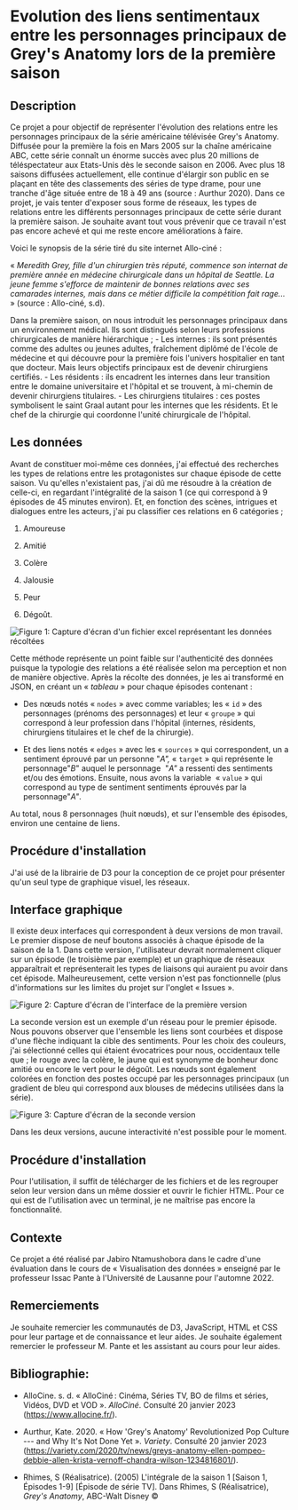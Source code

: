 # Evolution des liens sentimentaux entre les personnages principaux de Grey's Anatomy lors de la première saison

## Description

Ce projet a pour objectif de représenter l'évolution des relations entre les personnages principaux de la série américaine télévisée Grey's Anatomy. Diffusée pour la première la fois en Mars 2005 sur la chaîne américaine ABC, cette série connaît un énorme succès avec plus 20 millions de téléspectateur aux Etats-Unis dès le seconde saison en 2006. Avec plus 18 saisons diffusées actuellement, elle continue d'élargir son public en se plaçant en tête des classements des séries de type drame, pour une tranche d'âge située entre de 18 à 49 ans (source : Aurthur 2020). Dans ce projet, je vais tenter d'exposer sous forme de réseaux, les types de relations entre les différents personnages principaux de cette série durant la première saison. Je souhaite avant tout vous prévenir que ce travail n'est pas encore achevé et qui me reste encore améliorations à faire.

Voici le synopsis de la série tiré du site internet Allo-ciné :

« *Meredith Grey, fille d'un chirurgien très réputé, commence son internat de première année en médecine chirurgicale dans un hôpital de Seattle. La jeune femme s'efforce de maintenir de bonnes relations avec ses camarades internes, mais dans ce métier difficile la compétition fait rage...* » (source : Allo-ciné, s.d).

Dans la première saison, on nous introduit les personnages principaux dans un environnement médical. Ils sont distingués selon leurs professions chirurgicales de manière hiérarchique ; - Les internes : ils sont présentés comme des adultes ou jeunes adultes, fraîchement diplômé de l'école de médecine et qui découvre pour la première fois l'univers hospitalier en tant que docteur. Mais leurs objectifs principaux est de devenir chirurgiens certifiés. - Les résidents : ils encadrent les internes dans leur transition entre le domaine universitaire et l'hôpital et se trouvent, à mi-chemin de devenir chirurgiens titulaires. - Les chirurgiens titulaires : ces postes symbolisent le saint Graal autant pour les internes que les résidents. Et le chef de la chirurgie qui coordonne l'unité chirurgicale de l'hôpital.

## Les données

Avant de constituer moi-même ces données, j'ai effectué des recherches les types de relations entre les protagonistes sur chaque épisode de cette saison. Vu qu'elles n'existaient pas, j'ai dû me résoudre à la création de celle-ci, en regardant l'intégralité de la saison 1 (ce qui correspond à 9 épisodes de 45 minutes environ). Et, en fonction des scènes, intrigues et dialogues entre les acteurs, j'ai pu classifier ces relations en 6 catégories ;

1.  Amoureuse

2.  Amitié

3.  Colère

4.  Jalousie

5.  Peur

6.  Dégoût.

![Figure 1: Capture d'écran d'un fichier excel représentant les données récoltées](images/Capture%20d%E2%80%99e%CC%81cran%202023-01-20%20a%CC%80%2022.40.42.png)

Cette méthode représente un point faible sur l'authenticité des données puisque la typologie des relations a été réalisée selon ma perception et non de manière objective. Après la récolte des données, je les ai transformé en JSON, en créant un « *tableau* » pour chaque épisodes contenant :

-   Des nœuds notés « `nodes` » avec comme variables; les « `id` » des personnages (prénoms des personnages) et leur « `groupe` » qui correspond à leur profession dans l'hôpital (internes, résidents, chirurgiens titulaires et le chef de la chirurgie).

-   Et des liens notés « `edges` » avec les « `sources` » qui correspondent, un a sentiment éprouvé par un personne "*A",* « `target` » qui représente le personnage"*B*" auquel le personnage  "*A"* a ressenti des sentiments et/ou des émotions. Ensuite, nous avons la variable  « `value` » qui correspond au type de sentiment sentiments éprouvés par la personnage"*A"*.

Au total, nous 8 personnages (huit nœuds), et sur l'ensemble des épisodes, environ une centaine de liens.

## Procédure d'installation

J'ai usé de la librairie de D3 pour la conception de ce projet pour présenter qu'un seul type de graphique visuel, les réseaux.

## Interface graphique

Il existe deux interfaces qui correspondent à deux versions de mon travail. Le premier dispose de neuf boutons associés à chaque épisode de la saison de la 1. Dans cette version, l'utilisateur devrait normalement cliquer sur un épisode (le troisième par exemple) et un graphique de réseaux apparaîtrait et représenterait les types de liaisons qui auraient pu avoir dans cet épisode. Malheureusement, cette version n'est pas fonctionnelle (plus d'informations sur les limites du projet sur l'onglet « Issues ».

![Figure 2: Capture d'écran de l'interface de la première version](images/Capture%20d%E2%80%99e%CC%81cran%202023-01-20%20a%CC%80%2022.24.51.png)

La seconde version est un exemple d'un réseau pour le premier épisode. Nous pouvons observer que l'ensemble les liens sont courbées et dispose d'une flèche indiquant la cible des sentiments. Pour les choix des couleurs, j'ai sélectionné celles qui étaient évocatrices pour nous, occidentaux telle que ; le rouge avec la colère, le jaune qui est synonyme de bonheur donc amitié ou encore le vert pour le dégoût. Les nœuds sont également colorées en fonction des postes occupé par les personnages principaux (un gradient de bleu qui correspond aux blouses de médecins utilisées dans la série).

![Figure 3: Capture d'écran de la seconde version](images/Capture%20d%E2%80%99e%CC%81cran%202023-01-20%20a%CC%80%2022.27.12-01.png)

Dans les deux versions, aucune interactivité n'est possible pour le moment.

## Procédure d'installation

Pour l'utilisation, il suffit de télécharger de les fichiers et de les regrouper selon leur version dans un même dossier et ouvrir le fichier HTML. Pour ce qui est de l'utilisation avec un terminal, je ne maîtrise pas encore la fonctionnalité.

## Contexte

Ce projet a été réalisé par Jabiro Ntamushobora dans le cadre d'une évaluation dans le cours de « Visualisation des données » enseigné par le professeur Issac Pante à l'Université de Lausanne pour l'automne 2022.

## Remerciements

Je souhaite remercier les communautés de D3, JavaScript, HTML et CSS pour leur partage et de connaissance et leur aides. Je souhaite également remercier le professeur M. Pante et les assistant au cours pour leur aides.

## Bibliographie:

-   AlloCine. s. d. « AlloCiné : Cinéma, Séries TV, BO de films et séries, Vidéos, DVD et VOD ». *AlloCiné*. Consulté 20 janvier 2023 (<https://www.allocine.fr/>).

-   Aurthur, Kate. 2020. « How 'Grey's Anatomy' Revolutionized Pop Culture --- and Why It's Not Done Yet ». *Variety*. Consulté 20 janvier 2023 (<https://variety.com/2020/tv/news/greys-anatomy-ellen-pompeo-debbie-allen-krista-vernoff-chandra-wilson-1234816801/>).

-   Rhimes, S (Réalisatrice). (2005) L'intégrale de la saison 1 [Saison 1, Épisodes 1-9] [Épisode de série TV]. Dans Rhimes, S (Réalisatrice), *Grey's Anatomy*, ABC-Walt Disney ©


